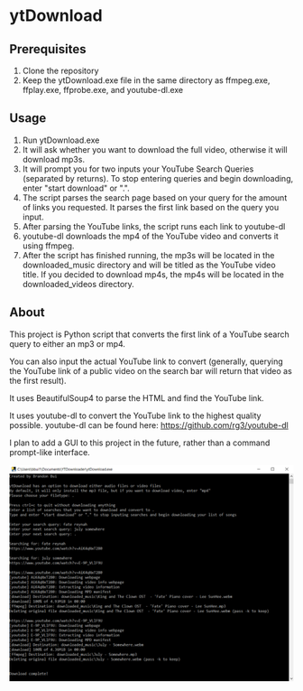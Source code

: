 # ytDownload

## Prerequisites

1. Clone the repository
2. Keep the ytDownload.exe file in the same directory as ffmpeg.exe, ffplay.exe, ffprobe.exe, and youtube-dl.exe

## Usage

1. Run ytDownload.exe
2. It will ask whether you want to download the full video, otherwise it will download mp3s.
3. It will prompt you for two inputs your YouTube Search Queries (separated by returns). To stop entering queries and begin downloading, enter "start download" or ".".
4. The script parses the search page based on your query for the amount of links you requested. It parses the first link based on the query you input.
5. After parsing the YouTube links, the script runs each link to youtube-dl
6. youtube-dl downloads the mp4 of the YouTube video and converts it using ffmpeg.
7. After the script has finished running, the mp3s will be located in the downloaded_music directory and will be titled as the YouTube video title. If you decided to download mp4s, the mp4s will be located in the downloaded_videos directory.

## About

This project is Python script that converts the first link of a YouTube search query to either an mp3 or mp4. 

You can also input the actual YouTube link to convert (generally, querying the YouTube link of a public video on the search bar will return that video as the first result).

It uses BeautifulSoup4 to parse the HTML and find the YouTube link.

It uses youtube-dl to convert the YouTube link to the highest quality possible. youtube-dl can be found here: https://github.com/rg3/youtube-dl

I plan to add a GUI to this project in the future, rather than a command prompt-like interface.

![Example Runthrough](https://github.com/bbui1997/YTDownloader/blob/master/runthrough.png?raw=true)
